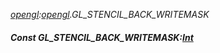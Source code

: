 _[opengl](../../modules/opengl/opengl-module.md):[opengl](../../modules/opengl/opengl-module.md).GL\_STENCIL\_BACK\_WRITEMASK_
##### Const GL\_STENCIL\_BACK\_WRITEMASK:[Int](../../modules/wonkey/wonkey-types-int.md)

